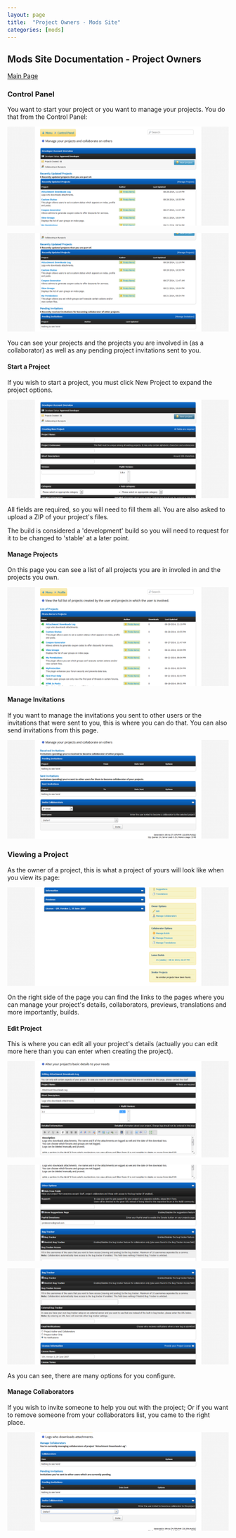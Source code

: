 ```yaml
---
layout: page
title:  "Project Owners - Mods Site"
categories: [mods]
---
```


## Mods Site Documentation - Project Owners

[Main Page](http://docs.mybb.com/mods)

### Control Panel

You want to start your project or you want to manage your projects. You do that from the Control Panel:

[![Control Panel 1](/assets/images/mods/owners1.png)](/assets/images/mods/owners1.png)

[![Control Panel 2](/assets/images/mods/owners2.png)](/assets/images/mods/owners2.png)

You can see your projects and the projects you are involved in (as a collaborator) as well as any pending project invitations sent to you.


#### Start a Project

If you wish to start a project, you must click New Project to expand the project options.

[![Start Project](/assets/images/mods/owners3.png)](/assets/images/mods/owners3.png)

All fields are required, so you will need to fill them all. You are also asked to upload a ZIP of your project's files.

The build is considered a 'development' build so you will need to request for it to be changed to 'stable' at a later point.

#### Manage Projects

On this page you can see a list of all projects you are in involed in and the projects you own.

[![Start Project](/assets/images/mods/owners5.png)](/assets/images/mods/owners5.png)

#### Manage Invitations

If you want to manage the invitations you sent to other users or the invitations that were sent to you, this is where you can do that.
You can also send invitations from this page.

[![Start Project](/assets/images/mods/owners4.png)](/assets/images/mods/owners4.png)

### Viewing a Project

As the owner of a project, this is what a project of yours will look like when you view its page:

[![View Project](/assets/images/mods/owners6.png)](/assets/images/mods/owners6.png)

On the right side of the page you can find the links to the pages where you can manage your project's details, collaborators, previews, translations and more importantly, builds.

#### Edit Project

This is where you can edit all your project's details (actually you can edit more here than you can enter when creating the project).

[![Edit Project](/assets/images/mods/owners7.png)](/assets/images/mods/owners7.png)

[![Edit Project](/assets/images/mods/owners8.png)](/assets/images/mods/owners8.png)

[![Edit Project](/assets/images/mods/owners9.png)](/assets/images/mods/owners9.png)

As you can see, there are many options for you configure.

#### Manage Collaborators

If you wish to invite someone to help you out with the project; Or if you want to remove someone from your collaborators list, you came to the right place.

[![Manage Collaborators](/assets/images/mods/owners10.png)](/assets/images/mods/owners10.png)